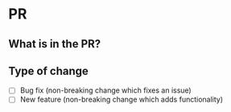 <!---
😊 Thank you for contributing to ManasAI.
-->

# PR

## What is in the PR?

<!--- Please include a summary of the change and which issue is fixed. Please also include relevant motivation and context. List any dependencies that are required for this change. -->

## Type of change

<!--- Feel free to add/remove/update options that are not relevant to current PR -->

- [ ] Bug fix (non-breaking change which fixes an issue)
- [ ] New feature (non-breaking change which adds functionality)
